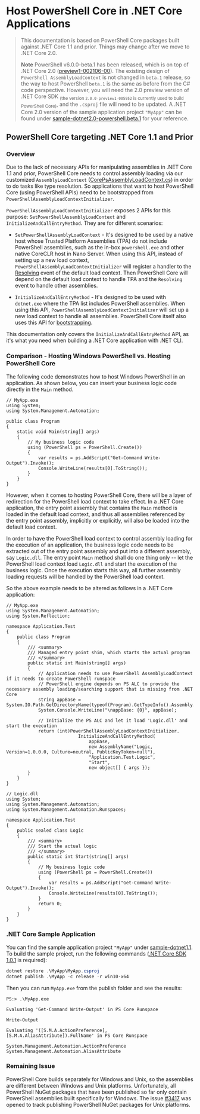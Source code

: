 # Host PowerShell Core in .NET Core Applications

> This documentation is based on PowerShell Core packages built against .NET Core 1.1 and prior.
> Things may change after we move to .NET Core 2.0.
>
> **Note** PowerShell v6.0.0-beta.1 has been released, which is on top of .NET Core 2.0 ([preview1-002106-00][netcoreapp20-preview1]).
> The existing design of `PowerShell AssemblyLoadContext` is not changed in `beta.1` release,
> so the way to host PowerShell `beta.1` is the same as before from the C# code perspective.
> However, you will need the 2.0 preview version of .NET Core SDK <sub>(the version `2.0.0-preview1-005952` is currently used to build PowerShell Core)</sub>,
> and the `.csproj` file will need to be updated.
> A .NET Core 2.0 version of the sample application project `"MyApp"` can be found under [sample-dotnet2.0-powershell.beta.1](./sample-dotnet2.0-powershell.beta.1) for your reference.

## PowerShell Core targeting .NET Core 1.1 and Prior

### Overview

Due to the lack of necessary APIs for manipulating assemblies in .NET Core 1.1 and prior,
PowerShell Core needs to control assembly loading via our customized `AssemblyLoadContext` ([CorePsAssemblyLoadContext.cs][]) in order to do tasks like type resolution.
So applications that want to host PowerShell Core (using PowerShell APIs) need to be bootstrapped from `PowerShellAssemblyLoadContextInitializer`.

`PowerShellAssemblyLoadContextInitializer` exposes 2 APIs for this purpose:
`SetPowerShellAssemblyLoadContext` and `InitializeAndCallEntryMethod`.
They are for different scenarios:

- `SetPowerShellAssemblyLoadContext` - It's designed to be used by a native host
whose Trusted Platform Assemblies (TPA) do not include PowerShell assemblies,
such as the in-box `powershell.exe` and other native CoreCLR host in Nano Server.
When using this API, instead of setting up a new load context,
`PowerShellAssemblyLoadContextInitializer` will register a handler to the [Resolving][] event of the default load context.
Then PowerShell Core will depend on the default load context to handle TPA and the `Resolving` event to handle other assemblies.

- `InitializeAndCallEntryMethod` - It's designed to be used with `dotnet.exe`
where the TPA list includes PowerShell assemblies.
When using this API, `PowerShellAssemblyLoadContextInitializer` will set up a new load context to handle all assemblies.
PowerShell Core itself also uses this API for [bootstrapping][].

This documentation only covers the `InitializeAndCallEntryMethod` API,
as it's what you need when building a .NET Core application with .NET CLI.

### Comparison - Hosting Windows PowerShell vs. Hosting PowerShell Core

The following code demonstrates how to host Windows PowerShell in an application.
As shown below, you can insert your business logic code directly in the `Main` method.

```CSharp
// MyApp.exe
using System;
using System.Management.Automation;

public class Program
{
    static void Main(string[] args)
    {
        // My business logic code
        using (PowerShell ps = PowerShell.Create())
        {
            var results = ps.AddScript("Get-Command Write-Output").Invoke();
            Console.WriteLine(results[0].ToString());
        }
    }
}
```

However, when it comes to hosting PowerShell Core, there will be a layer of redirection for the PowerShell load context to take effect.
In a .NET Core application, the entry point assembly that contains the `Main` method is loaded in the default load context,
and thus all assemblies referenced by the entry point assembly, implicitly or explicitly, will also be loaded into the default load context.

In order to have the PowerShell load context to control assembly loading for the execution of an application,
the business logic code needs to be extracted out of the entry point assembly and put into a different assembly, say `Logic.dll`.
The entry point `Main` method shall do one thing only -- let the PowerShell load context load `Logic.dll` and start the execution of the business logic.
Once the execution starts this way, all further assembly loading requests will be handled by the PowerShell load context.

So the above example needs to be altered as follows in a .NET Core application:

```CSharp
// MyApp.exe
using System.Management.Automation;
using System.Reflection;

namespace Application.Test
{
    public class Program
    {
        /// <summary>
        /// Managed entry point shim, which starts the actual program
        /// </summary>
        public static int Main(string[] args)
        {
            // Application needs to use PowerShell AssemblyLoadContext if it needs to create PowerShell runspace
            // PowerShell engine depends on PS ALC to provide the necessary assembly loading/searching support that is missing from .NET Core
            string appBase = System.IO.Path.GetDirectoryName(typeof(Program).GetTypeInfo().Assembly.Location);
            System.Console.WriteLine("\nappBase: {0}", appBase);

            // Initialize the PS ALC and let it load 'Logic.dll' and start the execution
            return (int)PowerShellAssemblyLoadContextInitializer.
                           InitializeAndCallEntryMethod(
                               appBase,
                               new AssemblyName("Logic, Version=1.0.0.0, Culture=neutral, PublicKeyToken=null"),
                               "Application.Test.Logic",
                               "Start",
                               new object[] { args });
        }
    }
}

// Logic.dll
using System;
using System.Management.Automation;
using System.Management.Automation.Runspaces;

namespace Application.Test
{
    public sealed class Logic
    {
        /// <summary>
        /// Start the actual logic
        /// </summary>
        public static int Start(string[] args)
        {
            // My business logic code
            using (PowerShell ps = PowerShell.Create())
            {
                var results = ps.AddScript("Get-Command Write-Output").Invoke();
                Console.WriteLine(results[0].ToString());
            }
            return 0;
        }
    }
}
```

### .NET Core Sample Application

You can find the sample application project `"MyApp"` under [sample-dotnet1.1](./sample-dotnet1.1).
To build the sample project, run the following commands ([.NET Core SDK 1.0.1](https://github.com/dotnet/cli/releases/tag/v1.0.1) is required):

```powershell
dotnet restore .\MyApp\MyApp.csproj
dotnet publish .\MyApp -c release -r win10-x64
```

Then you can run `MyApp.exe` from the publish folder and see the results:

```
PS:> .\MyApp.exe

Evaluating 'Get-Command Write-Output' in PS Core Runspace

Write-Output

Evaluating '([S.M.A.ActionPreference], [S.M.A.AliasAttribute]).FullName' in PS Core Runspace

System.Management.Automation.ActionPreference
System.Management.Automation.AliasAttribute
```

### Remaining Issue

PowerShell Core builds separately for Windows and Unix, so the assemblies are different between Windows and Unix platforms.
Unfortunately, all PowerShell NuGet packages that have been published so far only contain PowerShell assemblies built specifically for Windows.
The issue [#3417](https://github.com/PowerShell/PowerShell/issues/3417) was opened to track publishing PowerShell NuGet packages for Unix platforms.

[netcoreapp20-preview1]: https://dotnet.myget.org/feed/dotnet-core/package/nuget/Microsoft.NETCore.App/2.0.0-preview1-002106-00
[CorePsAssemblyLoadContext.cs]: https://github.com/PowerShell/PowerShell/blob/master/src/Microsoft.PowerShell.CoreCLR.AssemblyLoadContext/CoreCLR/CorePsAssemblyLoadContext.cs
[Resolving]: https://github.com/dotnet/corefx/blob/ec2a6190efa743ab600317f44d757433e44e859b/src/System.Runtime.Loader/ref/System.Runtime.Loader.cs#L35
[bootstrapping]: https://github.com/PowerShell/PowerShell/blob/master/src/powershell/Program.cs#L27
